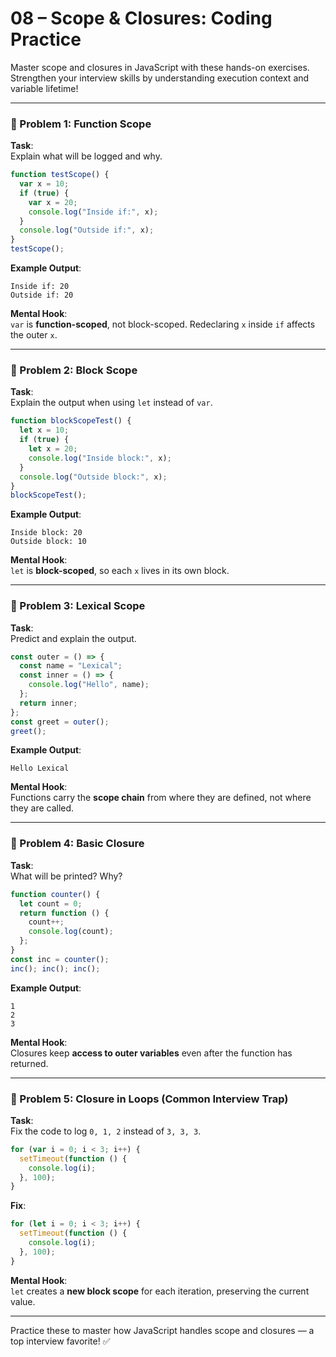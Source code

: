 # 08 – Scope & Closures: Coding Practice

Master scope and closures in JavaScript with these hands-on exercises. Strengthen your interview skills by understanding execution context and variable lifetime!

---

### 🧠 Problem 1: Function Scope

**Task**:  
Explain what will be logged and why.

```js
function testScope() {
  var x = 10;
  if (true) {
    var x = 20;
    console.log("Inside if:", x);
  }
  console.log("Outside if:", x);
}
testScope();
```

**Example Output**:
```
Inside if: 20
Outside if: 20
```

**Mental Hook**:  
`var` is **function-scoped**, not block-scoped. Redeclaring `x` inside `if` affects the outer `x`.

---

### 🧠 Problem 2: Block Scope

**Task**:  
Explain the output when using `let` instead of `var`.

```js
function blockScopeTest() {
  let x = 10;
  if (true) {
    let x = 20;
    console.log("Inside block:", x);
  }
  console.log("Outside block:", x);
}
blockScopeTest();
```

**Example Output**:
```
Inside block: 20
Outside block: 10
```

**Mental Hook**:  
`let` is **block-scoped**, so each `x` lives in its own block.

---

### 🧠 Problem 3: Lexical Scope

**Task**:  
Predict and explain the output.

```js
const outer = () => {
  const name = "Lexical";
  const inner = () => {
    console.log("Hello", name);
  };
  return inner;
};
const greet = outer();
greet();
```

**Example Output**:
```
Hello Lexical
```

**Mental Hook**:  
Functions carry the **scope chain** from where they are defined, not where they are called.

---

### 🧠 Problem 4: Basic Closure

**Task**:  
What will be printed? Why?

```js
function counter() {
  let count = 0;
  return function () {
    count++;
    console.log(count);
  };
}
const inc = counter();
inc(); inc(); inc();
```

**Example Output**:
```
1
2
3
```

**Mental Hook**:  
Closures keep **access to outer variables** even after the function has returned.

---

### 🧠 Problem 5: Closure in Loops (Common Interview Trap)

**Task**:  
Fix the code to log `0, 1, 2` instead of `3, 3, 3`.

```js
for (var i = 0; i < 3; i++) {
  setTimeout(function () {
    console.log(i);
  }, 100);
}
```

**Fix**:
```js
for (let i = 0; i < 3; i++) {
  setTimeout(function () {
    console.log(i);
  }, 100);
}
```

**Mental Hook**:  
`let` creates a **new block scope** for each iteration, preserving the current value.

---

Practice these to master how JavaScript handles scope and closures — a top interview favorite! ✅
